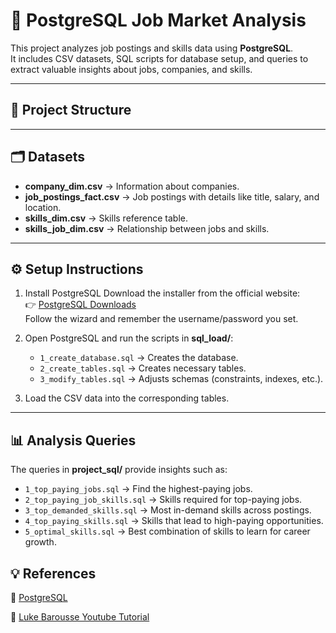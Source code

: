 # :memo: PostgreSQL Job Market Analysis

This project analyzes job postings and skills data using **PostgreSQL**.  
It includes CSV datasets, SQL scripts for database setup, and queries to extract valuable insights about jobs, companies, and skills.

---

## 📂 Project Structure


---

## 🗂 Datasets

- **company_dim.csv** → Information about companies.
- **job_postings_fact.csv** → Job postings with details like title, salary, and location.
- **skills_dim.csv** → Skills reference table.
- **skills_job_dim.csv** → Relationship between jobs and skills.

---

## ⚙️ Setup Instructions

1. Install PostgreSQL
Download the installer from the official website:  
👉 [PostgreSQL Downloads](https://www.postgresql.org/download/)  
Follow the wizard and remember the username/password you set.

2. Open PostgreSQL and run the scripts in **sql_load/**:
   - `1_create_database.sql` → Creates the database.
   - `2_create_tables.sql` → Creates necessary tables.
   - `3_modify_tables.sql` → Adjusts schemas (constraints, indexes, etc.).

2. Load the CSV data into the corresponding tables.

---

## 📊 Analysis Queries

The queries in **project_sql/** provide insights such as:

- `1_top_paying_jobs.sql` → Find the highest-paying jobs.
- `2_top_paying_job_skills.sql` → Skills required for top-paying jobs.
- `3_top_demanded_skills.sql` → Most in-demand skills across postings.
- `4_top_paying_skills.sql` → Skills that lead to high-paying opportunities.
- `5_optimal_skills.sql` → Best combination of skills to learn for career growth.


## 💡 References
:link: [PostgreSQL](https://www.postgresql.org/)

:link: [Luke Barousse Youtube Tutorial](https://www.youtube.com/watch?v=7mz73uXD9DA&t=661s)
